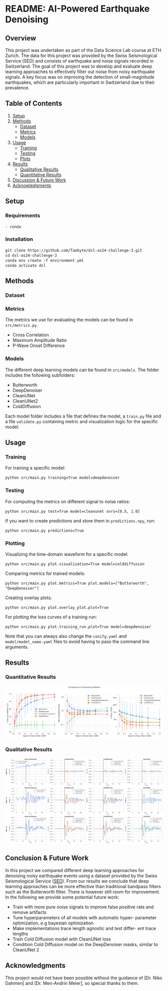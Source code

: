 # README: AI-Powered Earthquake Denoising 

## Overview 

This project was undertaken as part of the Data Science Lab course at ETH Zurich. The data for this project was provided by the Swiss Seismological Service (SED) and consists of earthquake and noise signals recorded in Switzerland. The goal of this project was to develop and evaluate deep learning approaches to effectively filter out noise from noisy earthquake signals. A key focus was on improving the detection of small-magnitude earthquakes, which are particularly important in Switzerland due to their prevalence.


## Table of Contents
1. [Setup](#setup)
2. [Methods](#methods)
    - [Dataset](#dataset)
    - [Metrics](#metrics)
    - [Models](#models)
3. [Usage](#usage)
    - [Training](#training) 
    - [Testing](#testing)
    - [Plots](#plotting)
4. [Results](#results) 
    - [Qualitative Results](#qualitative-results)
    - [Quantitative Results](#quantitative-results) 
5. [Discussion & Future Work](#conclusion--future-work) 
6. [Acknowledgments](#acknowledgments)

## Setup 
### Requirements 
    - conda 
### Installation 
```
git clone https://github.com/Taobyte/dsl-as24-challenge-3.git
cd dsl-as24-challenge-3
conda env create -f environment.yml
conda activate dsl
```
## Methods
### Dataset 

### Metrics
The metrics we use for evaluating the models can be found in `src/metrics.py`. 
- Cross Correlation
- Maximum Amplitude Ratio
- P-Wave Onset Difference

### Models
The different deep learning models can be found in  `src/models`. The folder includes the following subfolders:

- Butterworth
- DeepDenoiser
- CleanUNet
- CleanUNet2
- ColdDiffusion

Each model folder includes a file that defines the model, a `train.py` file and a file `validate.py` containing metric and visualization logic for the specific model. 

## Usage
### Training
For training a specific model:
```
python src/main.py training=True model=deepdenoiser
```
### Testing
For computing the metrics on different signal to noise ratios:
```
python src/main.py test=True model=cleanunet snrs=[0.5, 1.0]
```
If you want to create predictions and store them in `predictions.npy`, run:
```
python src/main.py predictions=True
```

### Plotting

Visualizing the time-domain waveform for a specific model:
```
python src/main.py plot.visualization=True model=colddiffusion
```
Comparing metrics for trained models:
```
python src/main.py plot.metrics=True plot.models=["Butterworth", "DeepDenoiser"]
```
Creating overlay plots:
```
python src/main.py plot.overlay_plot.plot=True
```
For plotting the loss curves of a training run: 
```
python src/main.py plot.training_run.plot=True model=deepdenoiser
```
Note that you can always also change the `conifg.yaml` and `model/model_name.yaml` files to avoid having to pass the command line arguments.

## Results

### Quantitative Results
![Quantitative Metric Plot](plots/metrics.png)

### Qualitative Results
![Qualitative Overlay Plot](plots/overlay_plot_specific.png)

## Conclusion & Future Work
In this project we compared different deep learning approaches for denoising noisy earthquake events using a dataset provided by the Swiss Seismological Service ([SED](http://seismo.ethz.ch/en/home/)). From our results we conclude that deep learning approaches can be more effective than traditional bandpass filters such as the Butterworth filter. There is however still room for improvement. In the following we provide some potential future work: 
-  Train with more pure noise signals to improve false positive
rate and remove artifacts
- Tune hyperparameters of all models with automatic hyper-
parameter optimization, e.g bayesian optimization 
- Make implementations trace length agnostic and test differ-
ent trace lengths
- Train Cold Diffusion model with CleanUNet loss
- Condition Cold Diffusion model on the DeepDenoiser masks,
similar to CleanUNet 2


## Acknowledgments
This project would not have been possible without the guidance of [Dr. Niko Dahmen] and [Dr. Men-Andrin Meier], so special thanks to them. 

